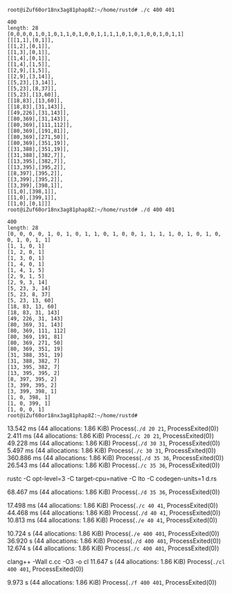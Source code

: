```
root@iZuf60or18nx3ag81phap8Z:~/home/rustd# ./c 400 401

400
length: 28
[0,0,0,0,1,0,1,0,1,1,0,1,0,0,1,1,1,1,0,1,0,1,0,0,1,0,1,1]
[[[1,1],[0,1]],
[[1,2],[0,1]],
[[1,3],[0,1]],
[[1,4],[0,1]],
[[1,4],[1,5]],
[[2,9],[1,5]],
[[2,9],[3,14]],
[[5,23],[3,14]],
[[5,23],[8,37]],
[[5,23],[13,60]],
[[18,83],[13,60]],
[[18,83],[31,143]],
[[49,226],[31,143]],
[[80,369],[31,143]],
[[80,369],[111,112]],
[[80,369],[191,81]],
[[80,369],[271,50]],
[[80,369],[351,19]],
[[31,388],[351,19]],
[[31,388],[382,7]],
[[13,395],[382,7]],
[[13,395],[395,2]],
[[8,397],[395,2]],
[[3,399],[395,2]],
[[3,399],[398,1]],
[[1,0],[398,1]],
[[1,0],[399,1]],
[[1,0],[0,1]]]
root@iZuf60or18nx3ag81phap8Z:~/home/rustd# ./d 400 401

400
length: 28
[0, 0, 0, 0, 1, 0, 1, 0, 1, 1, 0, 1, 0, 0, 1, 1, 1, 1, 0, 1, 0, 1, 0, 0, 1, 0, 1, 1]
[1, 1, 0, 1]
[1, 2, 0, 1]
[1, 3, 0, 1]
[1, 4, 0, 1]
[1, 4, 1, 5]
[2, 9, 1, 5]
[2, 9, 3, 14]
[5, 23, 3, 14]
[5, 23, 8, 37]
[5, 23, 13, 60]
[18, 83, 13, 60]
[18, 83, 31, 143]
[49, 226, 31, 143]
[80, 369, 31, 143]
[80, 369, 111, 112]
[80, 369, 191, 81]
[80, 369, 271, 50]
[80, 369, 351, 19]
[31, 388, 351, 19]
[31, 388, 382, 7]
[13, 395, 382, 7]
[13, 395, 395, 2]
[8, 397, 395, 2]
[3, 399, 395, 2]
[3, 399, 398, 1]
[1, 0, 398, 1]
[1, 0, 399, 1]
[1, 0, 0, 1]
root@iZuf60or18nx3ag81phap8Z:~/home/rustd#
```


  13.542 ms (44 allocations: 1.86 KiB)
Process(`./d 20 21`, ProcessExited(0))
  2.411 ms (44 allocations: 1.86 KiB)
Process(`./c 20 21`, ProcessExited(0))
  49.228 ms (44 allocations: 1.86 KiB)
Process(`./d 30 31`, ProcessExited(0))
  5.497 ms (44 allocations: 1.86 KiB)
Process(`./c 30 31`, ProcessExited(0))
  360.886 ms (44 allocations: 1.86 KiB)
Process(`./d 35 36`, ProcessExited(0))
  26.543 ms (44 allocations: 1.86 KiB)
Process(`./c 35 36`, ProcessExited(0))

rustc -C opt-level=3 -C target-cpu=native -C lto -C codegen-units=1 d.rs

  68.467 ms (44 allocations: 1.86 KiB)
Process(`./d 35 36`, ProcessExited(0))

  17.498 ms (44 allocations: 1.86 KiB)
Process(`./c 40 41`, ProcessExited(0))
  44.468 ms (44 allocations: 1.86 KiB)
Process(`./d 40 41`, ProcessExited(0))
  10.813 ms (44 allocations: 1.86 KiB)
Process(`./e 40 41`, ProcessExited(0))

  10.724 s (44 allocations: 1.86 KiB)
Process(`./e 400 401`, ProcessExited(0))
  36.920 s (44 allocations: 1.86 KiB)
Process(`./d 400 401`, ProcessExited(0))
  12.674 s (44 allocations: 1.86 KiB)
Process(`./c 400 401`, ProcessExited(0))

clang++  -Wall  c.cc -O3 -o cl
  11.647 s (44 allocations: 1.86 KiB)
Process(`./cl 400 401`, ProcessExited(0))

  9.973 s (44 allocations: 1.86 KiB)
Process(`./f 400 401`, ProcessExited(0))
